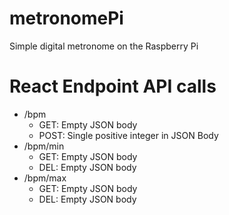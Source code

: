 # metronomePi
Simple digital metronome on the Raspberry Pi
# React Endpoint API calls
- /bpm
  - GET: Empty JSON body
  - POST: Single positive integer in JSON Body
- /bpm/min
  - GET: Empty JSON body
  - DEL: Empty JSON body
- /bpm/max
  - GET: Empty JSON body
  - DEL: Empty JSON body